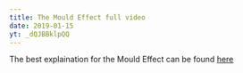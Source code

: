 ```yaml
---
title: The Mould Effect full video
date: 2019-01-15
yt: _dQJBBklpQQ
---
```

The best explaination for the Mould Effect can be found [here](https://www.youtube.com/watch?v=-eEi7fO0_O0&t=3s)